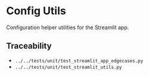 # Config Utils

Configuration helper utilities for the Streamlit app.

## Traceability

- `../../tests/unit/test_streamlit_app_edgecases.py`
- `../../tests/unit/test_streamlit_utils.py`
